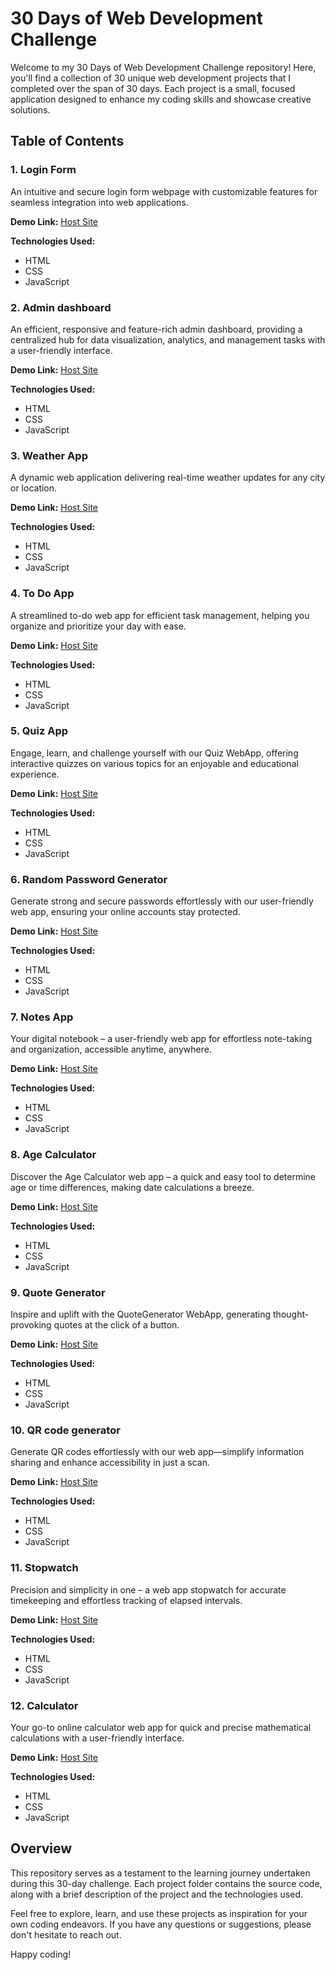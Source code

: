 # 30 Days of Web Development Challenge

Welcome to my 30 Days of Web Development Challenge repository! Here, you'll find a collection of 30 unique web development projects that I completed over the span of 30 days. Each project is a small, focused application designed to enhance my coding skills and showcase creative solutions.

## Table of Contents

### 1. Login Form
   An intuitive and secure login form webpage with customizable features for seamless integration into web applications.


   **Demo Link:** [Host Site](https://aesthetic-speculoos-fbe06e.netlify.app/) 


   **Technologies Used:**
   - HTML
   - CSS
   - JavaScript

### 2. Admin dashboard
   An efficient, responsive and feature-rich admin dashboard, providing a centralized hub for data visualization, analytics, and management tasks with a user-friendly interface.

   **Demo Link:** [Host Site](https://lambent-platypus-f4ede5.netlify.app/)

   **Technologies Used:**
   - HTML
   - CSS
   - JavaScript


### 3. Weather App
   A dynamic web application delivering real-time weather updates for any city or location.

   **Demo Link:** [Host Site](https://gregarious-brioche-2a478e.netlify.app/)

   **Technologies Used:**
   - HTML
   - CSS
   - JavaScript

### 4. To Do App
   A streamlined to-do web app for efficient task management, helping you organize and prioritize your day with ease.

   **Demo Link:** [Host Site](https://glittery-zabaione-c85696.netlify.app/)

   **Technologies Used:**
   - HTML
   - CSS
   - JavaScript

### 5. Quiz App
   Engage, learn, and challenge yourself with our Quiz WebApp, offering interactive quizzes on various topics for an enjoyable and educational experience.

   **Demo Link:** [Host Site](https://eloquent-fairy-030160.netlify.app/)

   **Technologies Used:**
   - HTML
   - CSS
   - JavaScript

### 6. Random Password Generator
   Generate strong and secure passwords effortlessly with our user-friendly web app, ensuring your online accounts stay protected.

   **Demo Link:** [Host Site](https://zippy-tiramisu-e62c84.netlify.app/)

   **Technologies Used:**
   - HTML
   - CSS
   - JavaScript

### 7. Notes App
   Your digital notebook – a user-friendly web app for effortless note-taking and organization, accessible anytime, anywhere.

   **Demo Link:** [Host Site](https://heroic-longma-d11482.netlify.app/)

   **Technologies Used:**
   - HTML
   - CSS
   - JavaScript

### 8. Age Calculator
   Discover the Age Calculator web app – a quick and easy tool to determine age or time differences, making date calculations a breeze.

   **Demo Link:** [Host Site](https://poetic-quokka-ad8e9d.netlify.app/)

   **Technologies Used:**
   - HTML
   - CSS
   - JavaScript

### 9. Quote Generator
   Inspire and uplift with the QuoteGenerator WebApp, generating thought-provoking quotes at the click of a button.

   **Demo Link:** [Host Site](https://calm-cranachan-da3ed3.netlify.app/)

   **Technologies Used:**
   - HTML
   - CSS
   - JavaScript

### 10. QR code generator
   Generate QR codes effortlessly with our web app—simplify information sharing and enhance accessibility in just a scan.

   **Demo Link:** [Host Site](https://adorable-kataifi-832969.netlify.app/)

   **Technologies Used:**
   - HTML
   - CSS
   - JavaScript

### 11. Stopwatch
   Precision and simplicity in one – a web app stopwatch for accurate timekeeping and effortless tracking of elapsed intervals.

   **Demo Link:** [Host Site](https://celebrated-florentine-8cd4d7.netlify.app/)

   **Technologies Used:**
   - HTML
   - CSS
   - JavaScript

### 12. Calculator
   Your go-to online calculator web app for quick and precise mathematical calculations with a user-friendly interface.

   **Demo Link:** [Host Site](https://dreamy-fenglisu-546d61.netlify.app/)

   **Technologies Used:**
   - HTML
   - CSS
   - JavaScript

## Overview

This repository serves as a testament to the learning journey undertaken during this 30-day challenge. Each project folder contains the source code, along with a brief description of the project and the technologies used.

Feel free to explore, learn, and use these projects as inspiration for your own coding endeavors. If you have any questions or suggestions, please don't hesitate to reach out.

Happy coding!


